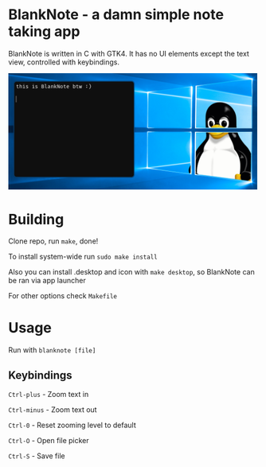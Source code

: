 # BlankNote - a damn simple note taking app 

BlankNote is written in C with GTK4. It has no UI elements except the text view, controlled with keybindings.

<img src="assets/photo.png" width="500px">

# Building
Clone repo, run `make`, done!

To install system-wide run `sudo make install`

Also you can install .desktop and icon with `make desktop`, so BlankNote can be ran via app launcher 

For other options check `Makefile`

# Usage
Run with `blanknote [file]`

## Keybindings
`Ctrl-plus` - Zoom text in

`Ctrl-minus` - Zoom text out

`Ctrl-0` - Reset zooming level to default

`Ctrl-O` - Open file picker

`Ctrl-S` - Save file

